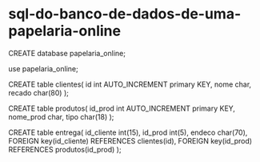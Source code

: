 # sql-do-banco-de-dados-de-uma-papelaria-online
CREATE database papelaria_online;

use papelaria_online;

CREATE table clientes(
    id int AUTO_INCREMENT primary KEY,
    nome char,
    recado char(80)
);
   
CREATE table produtos(
    id_prod int AUTO_INCREMENT primary KEY,
    nome_prod char,
    tipo char(18)
);

CREATE table entrega(
    id_cliente int(15),
    id_prod int(5),
    endeco char(70),
    FOREIGN key(id_cliente) REFERENCES clientes(id),
    FOREIGN key(id_prod) REFERENCES produtos(id_prod)
);
